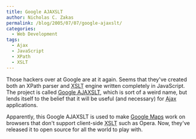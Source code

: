 ```yaml
---
title: Google AJAXSLT
author: Nicholas C. Zakas
permalink: /blog/2005/07/07/google-ajaxslt/
categories:
  - Web Development
tags:
  - Ajax
  - JavaScript
  - XPath
  - XSLT
---
```

Those hackers over at Google are at it again. Seems that they've created both an XPath parser and <acronym title="eXtensible Stylesheet Transformations">XSLT</acronym> engine written completely in JavaScript. The project is called <a title="Google AJAXSLT" rel="external" href="http://goog-ajaxslt.sourceforge.net/">Google AJAXSLT</a>, which is sort of a weird name, but lends itself to the belief that it will be useful (and necessary) for <acronym title="Asynchronous JavaScript + XML">Ajax</acronym> applications.

Apparently, this Google AJAXSLT is used to make <a title="Google Maps" rel="external" href="http://maps.google.com">Google Maps</a> work on browsers that don't support client-side <acronym title="eXtensible Stylesheet Transformations">XSLT</acronym> such as Opera. Now, they've released it to open source for all the world to play with.
